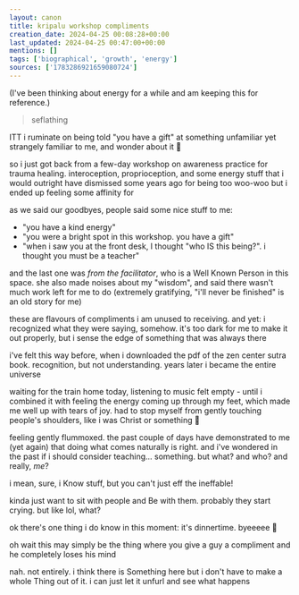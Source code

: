 ```yaml
---
layout: canon
title: kripalu workshop compliments
creation_date: 2024-04-25 00:08:28+00:00
last_updated: 2024-04-25 00:47:00+00:00
mentions: []
tags: ['biographical', 'growth', 'energy']
sources: ['1783286921659080724']
---
```


(I've been thinking about energy for a while and am keeping this for reference.)

> seflathing  

ITT i ruminate on being told "you have a gift" at something unfamiliar yet strangely familiar to me, and wonder about it 🧵  

so i just got back from a few-day workshop on awareness practice for trauma healing. interoception, proprioception, and some energy stuff that i would outright have dismissed some years ago for being too woo-woo but i ended up feeling some affinity for  

as we said our goodbyes, people said some nice stuff to me:  
  
- "you have a kind energy"  
- "you were a bright spot in this workshop. you have a gift"  
- "when i saw you at the front desk, I thought "who IS this being?". i thought you must be a teacher"  

and the last one was _from the facilitator_, who is a Well Known Person in this space. she also made noises about my "wisdom", and said there wasn't much work left for me to do (extremely gratifying, "i'll never be finished" is an old story for me)  

these are flavours of compliments i am unused to receiving. and yet: i recognized what they were saying, somehow. it's too dark for me to make it out properly, but i sense the edge of something that was always there  

i've felt this way before, when i downloaded the pdf of the zen center sutra book. recognition, but not understanding. years later i became the entire universe  

waiting for the train home today, listening to music felt empty - until i combined it with feeling the energy coming up through my feet, which made me well up with tears of joy. had to stop myself from gently touching people's shoulders, like i was Christ or something 🤣  

feeling gently flummoxed. the past couple of days have demonstrated to me (yet again) that doing what comes naturally is right. and i've wondered in the past if i should consider teaching... something. but what? and who? and really, _me_?  

i mean, sure, i Know stuff, but you can't just eff the ineffable!  

kinda just want to sit with people and Be with them. probably they start crying. but like lol, what?  

ok there's one thing i do know in this moment: it's dinnertime. byeeeee 🙏  

oh wait this may simply be the thing where you give a guy a compliment and he completely loses his mind  

nah. not entirely. i think there is Something here but i don't have to make a whole Thing out of it. i can just let it unfurl and see what happens  


